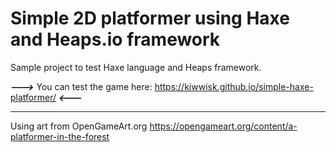 # Simple 2D platformer using Haxe and Heaps.io framework

Sample project to test Haxe language and Heaps framework.

***--->*** You can test the game here: https://kiwwisk.github.io/simple-haxe-platformer/ ***<---***

---

Using art from OpenGameArt.org https://opengameart.org/content/a-platformer-in-the-forest
